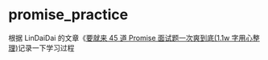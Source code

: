 # promise_practice

根据 LinDaiDai 的文章《[要就来 45 道 Promise 面试题一次爽到底(1.1w 字用心整理)](https://juejin.cn/post/6844904077537574919?searchId=20230927095310F49DA960ABBD93AB11AB#heading-0)记录一下学习过程
